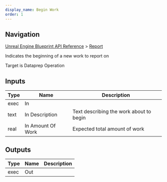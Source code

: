 ```yaml
---
display_name: Begin Work
order: 1
---
```

## Navigation

[Unreal Engine Blueprint API Reference](https://dev.epicgames.com/documentation/en-us/unreal-engine/BlueprintAPI) > [Report](https://dev.epicgames.com/documentation/en-us/unreal-engine/BlueprintAPI/Report)

Indicates the beginning of a new work to report on

Target is Dataprep Operation

## Inputs

| Type | Name | Description |
| --- | --- | --- |
| exec | In |  |
| text | In Description | Text describing the work about to begin |
| real | In Amount Of Work | Expected total amount of work |

## Outputs

| Type | Name | Description |
| --- | --- | --- |
| exec | Out |  |
